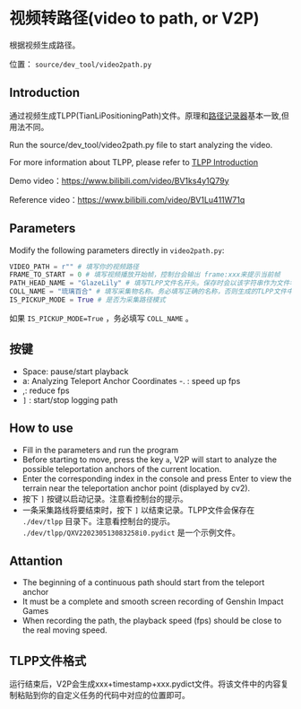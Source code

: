 # 视频转路径(video to path, or V2P)

根据视频生成路径。

位置： `source/dev_tool/video2path.py`

## Introduction

通过视频生成TLPP(TianLiPositioningPath)文件。原理和[路径记录器](path_recorder.md)基本一致,但用法不同。

Run the source/dev_tool/video2path.py file to start analyzing the video.

For more information about TLPP, please refer to [TLPP Introduction](TianLiPositioningPath.md)

Demo video：https://www.bilibili.com/video/BV1ks4y1Q79y

Reference video：<https://www.bilibili.com/video/BV1Lu411W71q>

## Parameters

Modify the following parameters directly in `video2path.py`:

```python
VIDEO_PATH = r"" # 填写你的视频路径
FRAME_TO_START = 0 # 填写视频播放开始帧，控制台会输出 frame:xxx来提示当前帧
PATH_HEAD_NAME = "GlazeLily" # 填写TLPP文件名开头。保存时会以该字符串作为文件名的开头。
COLL_NAME = "琉璃百合" # 填写采集物名称。务必填写正确的名称，否则生成的TLPP文件中的adsorptive_position可能为空列表。
IS_PICKUP_MODE = True # 是否为采集路径模式
```

如果 `IS_PICKUP_MODE=True` ，务必填写 `COLL_NAME` 。

## 按键

- Space: pause/start playback
- a: Analyzing Teleport Anchor Coordinates
  -. : speed up fps
- ,: reduce fps
- `]` : start/stop logging path

## How to use

- Fill in the parameters and run the program
- Before starting to move, press the key `a`, V2P will start to analyze the possible teleportation anchors of the current location.
- Enter the corresponding index in the console and press Enter to view the terrain near the teleportation anchor point (displayed by cv2).
- 按下 `]` 按键以启动记录。注意看控制台的提示。
- 一条采集路线将要结束时，按下 `]` 以结束记录。TLPP文件会保存在 `./dev/tlpp` 目录下。注意看控制台的提示。 `./dev/tlpp/QXV220230513083258i0.pydict` 是一个示例文件。

## Attantion

- The beginning of a continuous path should start from the teleport anchor
- It must be a complete and smooth screen recording of Genshin Impact Games
- When recording the path, the playback speed (fps) should be close to the real moving speed.

## TLPP文件格式

运行结束后，V2P会生成xxx+timestamp+xxx.pydict文件。将该文件中的内容复制粘贴到你的自定义任务的代码中对应的位置即可。
